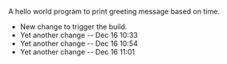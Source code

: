 A hello world program to print greeting message based on time.

* New change to trigger the build.
* Yet another change -- Dec 16 10:33
* Yet another change -- Dec 16 10:54
* Yet another change -- Dec 16 11:01
